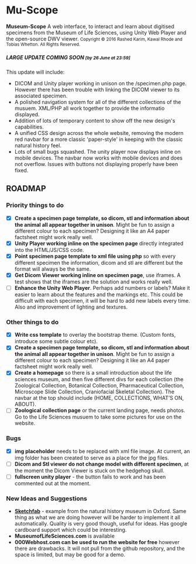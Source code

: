# Mu-Scope
**Museum-Scope** A web interface, to interact and learn about digitised specimens from the Museum of Life Sciences, using Unity Web Player and the open-source DWV viewer.
<small>Copyright &copy; 2016 Rashed Karim, Kawal Rhode and Tobias Whetton. All Rights Reserved.</small>

##### LARGE UPDATE COMING SOON <small>[by 26 June at 23:59]</small>
This update will include:
- DICOM and Unity player working in unison on the /specimen.php page. However there has been trouble with linking the DICOM viewer to its associated specimen.
- A polished navigation system for all of the different collections of the musuem. XML/PHP all work together to provide the informatio displayed.
- Addition of lots of temporary content to show off the new design's capabilities.
- A unified CSS design across the whole website, removing the modern red navbar for a more classic 'paper-style' in keeping with the classic natural history feel.
- Lots of small bugs squashed. The unity player now displays inline on mobile devices. The navbar now works with mobile devices and does not overflow. Issues with buttons not displaying properly have been fixed.

## ROADMAP 

### Priority things to do

- [x] **Create a specimen page template, so dicom, stl and information about the animal all appear together in unison**. Might be fun to assign a different colour to each specimen? Designing it like an A4 paper factsheet might work really well.
- [x] **Unity Player working inline on the specimen page** directly integrated into the HTML/JS/CSS code.
- [x] **Point specimen page template to xml file using php** so with every different specimen the information, dicom and stl are different but the format will always be the same.
- [x] **Get Dicom Viewer working inline on specimen page**, use iframes. A test shows that the iframes are the solution and works really well.
- [ ] **Enhance the Unity Web Player**. Perhaps add numbers or labels? Make it easier to learn about the features and the markings etc. This could be difficult with each specimen, it will be hard to add new labels every time. Also and improvement of lighting and textures.

### Other things to do

- [x] **Write css template** to overlay the bootstrap theme. (Custom fonts, introduce some subtle colour etc).
- [x] **Create a specimen page template, so dicom, stl and information about the animal all appear together in unison**. Might be fun to assign a different colour to each specimen? Designing it like an A4 paper factsheet might work really well.
- [x] **Create a homepage** so there is a small introduction about the life sciences museum, and then five different divs for each collection (the Zoological Collection, Botanical Collection, Pharmaceutical Collection, Microscope Slide Collection, Craniofacial Skeletal Collection). The navbar at the top should include (HOME, COLLECTIONS, WHAT’S ON, ABOUT).
- [ ] **Zoological collection page** or the current landing page, needs photos. Go to the Life Sciences musuem to take some pictures for use on the website.

### Bugs

- [x] **img placeholder** needs to be replaced with xml file image. At current, an img folder has been created to serve as a place for the jpg files. 
- [ ] **Dicom and Stl viewer do not change model with different specimen**, at the moment the Dicom Viewer is stuck on the hedgehog skull.
- [ ] **fullscreen unity player** - the button fails to work and has been commented out at the moment.

### New Ideas and Suggestions

- **[Sketchfab](https://sketchfab.com/models/209bffe6866042379a704ce46bb6e632)** - example from the natural history museum in Oxford. Same thing as what we are doing however will be harder to implement it all automatically. Quality is very good though, useful for ideas. Has google cardboard support which could be interesting.
- **MuseumofLifeSciences.com** is available
- **000Webhost.com can be used to run the website for free** however there are drawbacks. It will not pull from the github repository, and the space is limited, but may be good for a demo.
